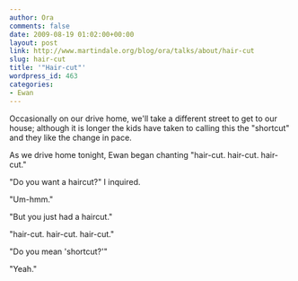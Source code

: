 ```yaml
---
author: Ora
comments: false
date: 2009-08-19 01:02:00+00:00
layout: post
link: http://www.martindale.org/blog/ora/talks/about/hair-cut
slug: hair-cut
title: '"Hair-cut"'
wordpress_id: 463
categories:
- Ewan
---
```


Occasionally on our drive home, we'll take a different street to get to our house; although it is longer the kids have taken to calling this the "shortcut" and they like the change in pace.  
  
As we drive home tonight, Ewan began chanting "hair-cut. hair-cut. hair-cut."  
  
"Do you want a haircut?" I inquired.  
  
"Um-hmm."  
  
"But you just had a haircut."  
  
"hair-cut. hair-cut. hair-cut."  
  
"Do you mean 'shortcut?'"  
  
"Yeah."
